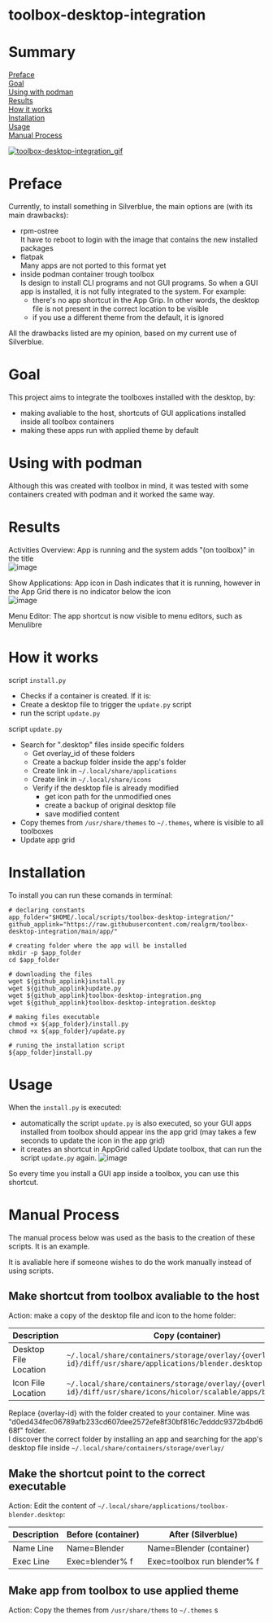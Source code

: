 # toolbox-desktop-integration

# Summary
[Preface](./README.md#Preface)  
[Goal](./README.md#Goal)  
[Using with podman](./README.md#Using-with-podman)  
[Results](./README.md#Results)  
[How it works](./README.md#How-it-works)  
[Installation](./README.md#Installation)  
[Usage](./README.md#Usage)  
[Manual Process](./README.md#Manual-Process) 

[![toolbox-desktop-integration_gif](https://user-images.githubusercontent.com/23300290/99897700-9d341300-2c7a-11eb-8a08-34718dc26734.gif)](https://youtu.be/dKwHdcPl0cE)

# Preface

Currently, to install something in Silverblue, the main options are (with its main drawbacks):
- rpm-ostree  
It have to reboot to login with the image that contains the new installed packages
- flatpak  
Many apps are not ported to this format yet
- inside podman container trough toolbox  
Is design to install CLI programs and not GUI programs. So when a GUI app is installed, it is not fully integrated to the system. For example:
    - there's no app shortcut in the App Grip. In other words, the desktop file is not present in the correct location to be visible
    - if you use a different theme from the default, it is ignored

All the drawbacks listed are my opinion, based on my current use of Silverblue. 

# Goal
This project aims to integrate the toolboxes installed with the desktop, by:
- making avaliable to the host, shortcuts of GUI applications installed inside all toolbox containers
- making these apps run with applied theme by default

# Using with podman

Although this was created with toolbox in mind, it was tested with some containers created with podman and it worked the same way.


 # Results
 
Activities Overview: App is running and the system adds "(on toolbox)" in the title   
![image](https://user-images.githubusercontent.com/23300290/98615310-0ca01f00-22d9-11eb-853a-f9b45b307b42.png)

Show Applications: App icon in Dash indicates that it is running, however in the App Grid there is no indicator below the icon  
![image](https://user-images.githubusercontent.com/23300290/98615618-d616d400-22d9-11eb-8fce-3e3d3c09ffaa.png)

Menu Editor: The app shortcut is now visible to menu editors, such as Menulibre

# How it works
script `install.py`
- Checks if a container is created. If it is:
- Create a desktop file to trigger the `update.py` script
- run the script `update.py`


script `update.py`

- Search for ".desktop" files inside specific folders
  - Get overlay_id of these folders
  - Create a backup folder inside the app's folder
  - Create link in `~/.local/share/applications`
  - Create link in `~/.local/share/icons`
  - Verify if the desktop file is already modified
    - get icon path for the unmodified ones
    - create a backup of original desktop file
    - save modified content
- Copy themes from `/usr/share/themes` to `~/.themes`, where is visible to all toolboxes
- Update app grid

# Installation

To install you can run these comands in terminal:

```
# declaring constants
app_folder="$HOME/.local/scripts/toolbox-desktop-integration/"
github_applink="https://raw.githubusercontent.com/realgrm/toolbox-desktop-integration/main/app/"

# creating folder where the app will be installed
mkdir -p $app_folder
cd $app_folder

# downloading the files
wget ${github_applink}install.py
wget ${github_applink}update.py
wget ${github_applink}toolbox-desktop-integration.png
wget ${github_applink}toolbox-desktop-integration.desktop

# making files executable
chmod +x ${app_folder}/install.py
chmod +x ${app_folder}/update.py

# runing the installation script
${app_folder}install.py
```
# Usage

When the `install.py` is executed:
- automatically the script `update.py` is also executed, so your GUI apps installed from toolbox should appear ins the app grid (may takes a few seconds to update the icon in the app grid)
- it creates an shortcut in AppGrid called Update toolbox, that can run the script `update.py` again.
![image](https://user-images.githubusercontent.com/23300290/99393880-c2accf80-28bc-11eb-8815-8b063d499fb7.png)

So every time you install a GUI app inside a toolbox, you can use this shortcut.

# Manual Process

The manual process below was used as the basis to the creation of these scripts. It is an example.

It is avaliable here if someone wishes to do the work manually instead of using scripts.

## Make shortcut from toolbox avaliable to the host
Action: make a copy of the desktop file and icon to the home folder:

| Description 	| Copy (container) 	| Paste (Silverblue) 	|
|-	|-	|-	|
| Desktop File Location 	| `~/.local/share/containers/storage/overlay/{overlay-id}/diff/usr/share/applications/blender.desktop` 	| `~/.local/share/applications/toolbox-blender.desktop` 	|
| Icon File Location 	| `~/.local/share/containers/storage/overlay/{overlay-id}/diff/usr/share/icons/hicolor/scalable/apps/blender.svg` 	| `~/.local/share/icons/hicolor/scalable/apps/toolbox/blender.svg` 	|

Replace {overlay-id} with the folder created to your container. Mine was "d0ed434fec06789afb233cd607dee2572efe8f30bf816c7edddc9372b4bd668f" folder.  
I discover the correct folder by installing an app and searching for the app's desktop file inside `~/.local/share/containers/storage/overlay/`  

## Make the shortcut point to the correct executable
Action: Edit the content of `~/.local/share/applications/toolbox-blender.desktop`:

| Description 	| Before (container) 	| After (Silverblue) 	|
|-	|-	|-	|
| Name Line 	| Name=Blender 	| Name=Blender (container) 	|
| Exec Line 	| Exec=blender% f 	| Exec=toolbox run blender% f 	|

## Make app from toolbox to use applied theme
Action: Copy the themes from `/usr/share/thems` to `~/.themes` s